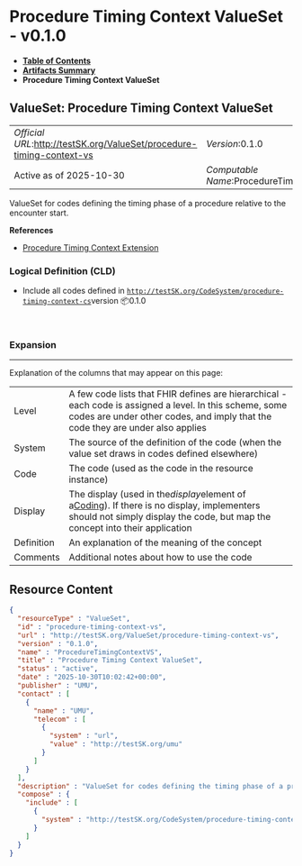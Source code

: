 # Procedure Timing Context ValueSet - v0.1.0

* [**Table of Contents**](toc.md)
* [**Artifacts Summary**](artifacts.md)
* **Procedure Timing Context ValueSet**

## ValueSet: Procedure Timing Context ValueSet 

| | |
| :--- | :--- |
| *Official URL*:http://testSK.org/ValueSet/procedure-timing-context-vs | *Version*:0.1.0 |
| Active as of 2025-10-30 | *Computable Name*:ProcedureTimingContextVS |

 
ValueSet for codes defining the timing phase of a procedure relative to the encounter start. 

 **References** 

* [Procedure Timing Context Extension](StructureDefinition-procedure-timing-context-ext.md)

### Logical Definition (CLD)

* Include all codes defined in [`http://testSK.org/CodeSystem/procedure-timing-context-cs`](CodeSystem-procedure-timing-context-cs.md)version 📦0.1.0

 

### Expansion

-------

 Explanation of the columns that may appear on this page: 

| | |
| :--- | :--- |
| Level | A few code lists that FHIR defines are hierarchical - each code is assigned a level. In this scheme, some codes are under other codes, and imply that the code they are under also applies |
| System | The source of the definition of the code (when the value set draws in codes defined elsewhere) |
| Code | The code (used as the code in the resource instance) |
| Display | The display (used in the*display*element of a[Coding](http://hl7.org/fhir/R5/datatypes.html#Coding)). If there is no display, implementers should not simply display the code, but map the concept into their application |
| Definition | An explanation of the meaning of the concept |
| Comments | Additional notes about how to use the code |



## Resource Content

```json
{
  "resourceType" : "ValueSet",
  "id" : "procedure-timing-context-vs",
  "url" : "http://testSK.org/ValueSet/procedure-timing-context-vs",
  "version" : "0.1.0",
  "name" : "ProcedureTimingContextVS",
  "title" : "Procedure Timing Context ValueSet",
  "status" : "active",
  "date" : "2025-10-30T10:02:42+00:00",
  "publisher" : "UMU",
  "contact" : [
    {
      "name" : "UMU",
      "telecom" : [
        {
          "system" : "url",
          "value" : "http://testSK.org/umu"
        }
      ]
    }
  ],
  "description" : "ValueSet for codes defining the timing phase of a procedure relative to the encounter start.",
  "compose" : {
    "include" : [
      {
        "system" : "http://testSK.org/CodeSystem/procedure-timing-context-cs"
      }
    ]
  }
}

```
